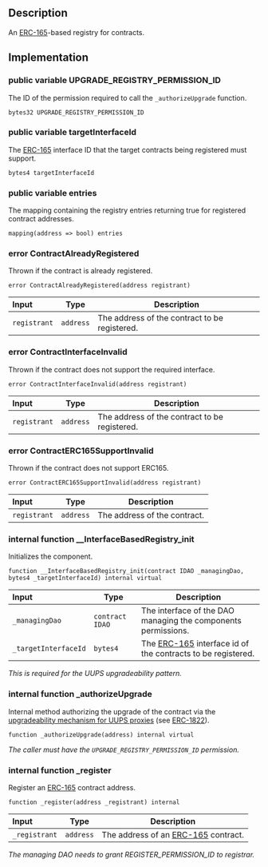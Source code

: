 ## Description

An [ERC-165](https://eips.ethereum.org/EIPS/eip-165)-based registry for contracts.

## Implementation

### public variable UPGRADE_REGISTRY_PERMISSION_ID

The ID of the permission required to call the `_authorizeUpgrade` function.

```solidity
bytes32 UPGRADE_REGISTRY_PERMISSION_ID
```

### public variable targetInterfaceId

The [ERC-165](https://eips.ethereum.org/EIPS/eip-165) interface ID that the target contracts being registered must support.

```solidity
bytes4 targetInterfaceId
```

### public variable entries

The mapping containing the registry entries returning true for registered contract addresses.

```solidity
mapping(address => bool) entries
```

### error ContractAlreadyRegistered

Thrown if the contract is already registered.

```solidity
error ContractAlreadyRegistered(address registrant)
```

| Input        | Type      | Description                                   |
| :----------- | --------- | --------------------------------------------- |
| `registrant` | `address` | The address of the contract to be registered. |

### error ContractInterfaceInvalid

Thrown if the contract does not support the required interface.

```solidity
error ContractInterfaceInvalid(address registrant)
```

| Input        | Type      | Description                                   |
| :----------- | --------- | --------------------------------------------- |
| `registrant` | `address` | The address of the contract to be registered. |

### error ContractERC165SupportInvalid

Thrown if the contract does not support ERC165.

```solidity
error ContractERC165SupportInvalid(address registrant)
```

| Input        | Type      | Description                  |
| :----------- | --------- | ---------------------------- |
| `registrant` | `address` | The address of the contract. |

### internal function \_\_InterfaceBasedRegistry_init

Initializes the component.

```solidity
function __InterfaceBasedRegistry_init(contract IDAO _managingDao, bytes4 _targetInterfaceId) internal virtual
```

| Input                | Type            | Description                                                                                           |
| :------------------- | --------------- | ----------------------------------------------------------------------------------------------------- |
| `_managingDao`       | `contract IDAO` | The interface of the DAO managing the components permissions.                                         |
| `_targetInterfaceId` | `bytes4`        | The [ERC-165](https://eips.ethereum.org/EIPS/eip-165) interface id of the contracts to be registered. |

_This is required for the UUPS upgradeability pattern._

### internal function \_authorizeUpgrade

Internal method authorizing the upgrade of the contract via the [upgradeability mechanism for UUPS proxies](https://docs.openzeppelin.com/contracts/4.x/api/proxy#UUPSUpgradeable) (see [ERC-1822](https://eips.ethereum.org/EIPS/eip-1822)).

```solidity
function _authorizeUpgrade(address) internal virtual
```

_The caller must have the `UPGRADE_REGISTRY_PERMISSION_ID` permission._

### internal function \_register

Register an [ERC-165](https://eips.ethereum.org/EIPS/eip-165) contract address.

```solidity
function _register(address _registrant) internal
```

| Input         | Type      | Description                                                                   |
| :------------ | --------- | ----------------------------------------------------------------------------- |
| `_registrant` | `address` | The address of an [ERC-165](https://eips.ethereum.org/EIPS/eip-165) contract. |

_The managing DAO needs to grant REGISTER_PERMISSION_ID to registrar._

<!--CONTRACT_END-->
